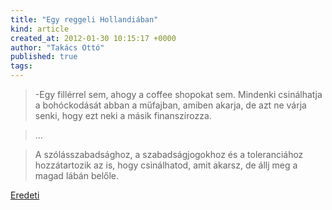 ```yaml
---
title: "Egy reggeli Hollandiában"
kind: article
created_at: 2012-01-30 10:15:17 +0000
author: "Takács Ottó"
published: true
tags: 
---
```

>-Egy fillérrel sem, ahogy a coffee shopokat sem. Mindenki csinálhatja a bohóckodását abban a műfajban, amiben akarja, de azt ne várja senki, hogy ezt neki a másik finanszírozza.

> ...

> A szólásszabadsághoz, a szabadságjogokhoz és a toleranciához hozzátartozik az is, hogy csinálhatod, amit akarsz, de állj meg a magad lábán belőle.

[Eredeti](http://annyit.blog.hu/2012/01/29/egy_reggeli_hollandiaban?utm_source=ketrec&utm_medium=link&utm_content=2012_01_30&utm_campaign=index)

<div class='old-comments'></div>